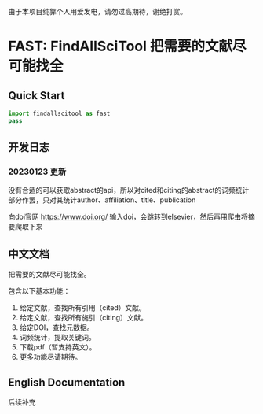 由于本项目纯靠个人用爱发电，请勿过高期待，谢绝打赏。

# FAST: FindAllSciTool 把需要的文献尽可能找全

## Quick Start

```python
import findallscitool as fast
pass
```

## 开发日志

### 20230123 更新

没有合适的可以获取abstract的api，所以对cited和citing的abstract的词频统计部分作罢，只对其统计author、affiliation、title、publication

向doi官网 https://www.doi.org/ 输入doi，会跳转到elsevier，然后再用爬虫将摘要爬取下来


## 中文文档

把需要的文献尽可能找全。

包含以下基本功能：

1. 给定文献，查找所有引用（cited）文献。
2. 给定文献，查找所有施引（citing）文献。
3. 给定DOI，查找元数据。
4. 词频统计，提取关键词。
5. 下载pdf（暂支持英文）。
6. 更多功能尽请期待。

## English Documentation
后续补充